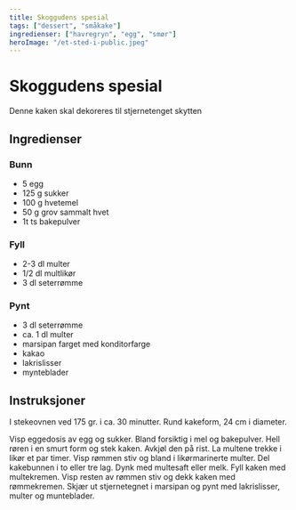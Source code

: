 ```yaml
---
title: Skoggudens spesial
tags: ["dessert", "småkake"]
ingredienser: ["havregryn", "egg", "smør"]
heroImage: "/et-sted-i-public.jpeg"
---
```


# Skoggudens spesial

Denne kaken skal dekoreres til stjernetenget skytten

## Ingredienser

### Bunn

- 5 egg
- 125 g sukker
- 100 g hvetemel
- 50 g grov sammalt hvet
- 1t ts bakepulver

### Fyll

- 2-3 dl multer
- 1/2 dl multlikør
- 3 dl seterrømme

### Pynt

- 3 dl seterrømme
- ca. 1 dl multer
- marsipan farget med konditorfarge
- kakao
- lakrislisser
- mynteblader

## Instruksjoner

I stekeovnen ved 175 gr. i ca. 30 minutter. Rund kakeform, 24 cm i diameter.

Visp eggedosis av egg og sukker. Bland forsiktig i mel og bakepulver. Hell røren i en smurt form og stek kaken. Avkjøl den på rist. La multene trekke i likør et par timer. Visp rømmen stiv og bland i likørmarinerte multer. Del kakebunnen i to eller tre lag. Dynk med multesaft eller melk. Fyll kaken med multekremen. Visp resten av rømmen stiv og dekk kaken med rømmekremen. Skjær ut stjernetegnet i marsipan og pynt med lakrislisser, multer og munteblader.
